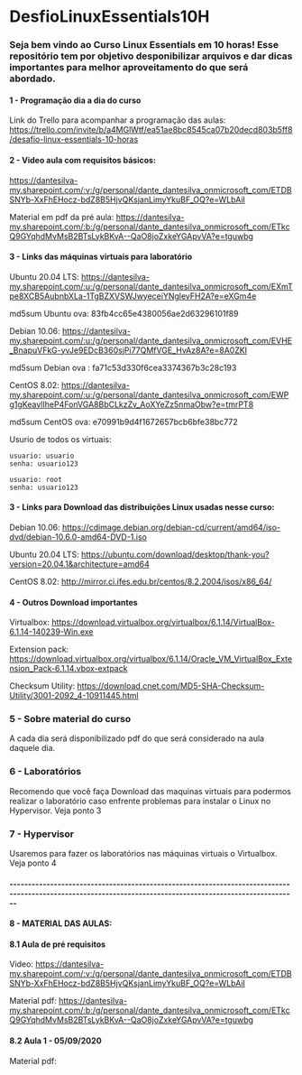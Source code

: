 # DesfioLinuxEssentials10H

### Seja bem vindo ao Curso Linux Essentials em 10 horas! Esse repositório tem por objetivo desponibilizar arquivos e dar dicas importantes para melhor aproveitamento do que será abordado.

#### 1 - Programação dia a dia do curso

Link do Trello para acompanhar a programação das aulas: https://trello.com/invite/b/a4MGlWtf/ea51ae8bc8545ca07b20decd803b5ff8/desafio-linux-essentials-10-horas

#### 2 - Video aula com requisitos básicos: 

https://dantesilva-my.sharepoint.com/:v:/g/personal/dante_dantesilva_onmicrosoft_com/ETDBSNYb-XxFhEHocz-bdZ8B5HjvQKsjanLimyYkuBF_OQ?e=WLbAiI

Material em pdf da pré aula: https://dantesilva-my.sharepoint.com/:b:/g/personal/dante_dantesilva_onmicrosoft_com/ETkcQ9GYqhdMvMsB2BTsLykBKvA--QaO8joZxkeYGApvVA?e=tguwbg

#### 3 - Links das máquinas virtuais para laboratório

Ubuntu 20.04 LTS:  https://dantesilva-my.sharepoint.com/:u:/g/personal/dante_dantesilva_onmicrosoft_com/EXmTpe8XCB5AubnbXLa-1TgBZXVSWJwyeceiYNglevFH2A?e=eXGm4e

md5sum Ubuntu ova: 83fb4cc65e4380056ae2d63296101f89 

Debian 10.06: https://dantesilva-my.sharepoint.com/:u:/g/personal/dante_dantesilva_onmicrosoft_com/EVHE_BnapuVFkG-yvJe9EDcB360sjPi77QMfVGE_HvAz8A?e=8A0ZKI

md5sum Debian ova : fa71c53d330f6cea3374367b3c28c193

CentOS 8.02: https://dantesilva-my.sharepoint.com/:u:/g/personal/dante_dantesilva_onmicrosoft_com/EWPg1gKeaylIheP4FonVGA8BbCLkzZv_AoXYeZz5nmaObw?e=tmrPT8

md5sum CentOS ova: e70991b9d4f1672657bcb6bfe38bc772

   Usurio de todos os virtuais:
    
    usuario: usuario
    senha: usuario123

    usuario: root
    senha: usuario123

#### 3 - Links para Download das distribuições Linux usadas nesse curso:
 
Debian 10.06: https://cdimage.debian.org/debian-cd/current/amd64/iso-dvd/debian-10.6.0-amd64-DVD-1.iso

Ubuntu 20.04 LTS: https://ubuntu.com/download/desktop/thank-you?version=20.04.1&architecture=amd64

CentOS 8.02: http://mirror.ci.ifes.edu.br/centos/8.2.2004/isos/x86_64/

#### 4 - Outros Download importantes

Virtualbox: https://download.virtualbox.org/virtualbox/6.1.14/VirtualBox-6.1.14-140239-Win.exe

Extension pack: https://download.virtualbox.org/virtualbox/6.1.14/Oracle_VM_VirtualBox_Extension_Pack-6.1.14.vbox-extpack

Checksum Utility: https://download.cnet.com/MD5-SHA-Checksum-Utility/3001-2092_4-10911445.html

### 5 - Sobre material do curso

A cada dia será disponibilizado pdf do que será considerado na aula daquele dia. 

### 6 - Laboratórios

Recomendo que você faça Download das maquinas virtuais para podermos realizar o laboratório caso enfrente problemas para instalar o Linux no Hypervisor. Veja ponto 3

### 7 - Hypervisor

Usaremos para fazer os laboratórios nas máquinas virtuais o Virtualbox. Veja ponto 4

#### ----------------------------------------------------------------------------------------------------------------------------------------------------------

#### 8 - MATERIAL DAS AULAS:

#### 8.1 Aula de pré requisitos

   Video: https://dantesilva-my.sharepoint.com/:v:/g/personal/dante_dantesilva_onmicrosoft_com/ETDBSNYb-XxFhEHocz-bdZ8B5HjvQKsjanLimyYkuBF_OQ?e=WLbAiI

   Material pdf: https://dantesilva-my.sharepoint.com/:b:/g/personal/dante_dantesilva_onmicrosoft_com/ETkcQ9GYqhdMvMsB2BTsLykBKvA--QaO8joZxkeYGApvVA?e=tguwbg

#### 8.2 Aula 1 - 05/09/2020

   Material pdf: 
